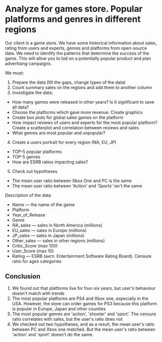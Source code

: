 # Analyze for games store. Popular platforms and genres in different regions

Our client is a game store. We have some historical information about sales, rating from users and experts, genres and platforms from open-source data. We need to identify the patterns that determine the success of the game. This will allow you to bid on a potentially popular product and plan advertising campaigns.

We must:
1. Prepare the data (fill the gaps, change types of the data)
2. Count summary sales on the regions and add them to another column
3. Investigate the data:
 * How many games were released in other years? Is it significant to save all data?
 * Choose the platforms which gave more revenue. Create graphics
 * Create box plots for global sales games on the platform
 * How impact reviews of users and experts for the most popular platform? Create a scatterplot and correlation between reviews and sales
 * What genres are most popular and unpopular?
4. Create a users portrait for every region (NA, EU, JP)
 * TOP-5 popular platforms
 * TOP-5 genres
 * How are ESRB ratios impacting sales?
5. Check out hypotheses
 * The mean user ratio between Xbox One and PC is the same
 * The mean user ratio between 'Action' and 'Sports' isn't the same

Description of the data
 * Name — the name of the game
 * Platform 
 * Year_of_Release 
 * Genre 
 * NA_sales — sales in North America (millions)
 * EU_sales — sales in Europe (millions)
 * JP_sales — sales in Japan (millions)
 * Other_sales — sales in other regions (millions)
 * Critic_Score (max 100)
 * User_Score  (max 10)
 * Rating —  ESRB (англ. Entertainment Software Rating Board). Censure ratio for ages categories

## Conclusion

1. We found out that platforms live for four-six years, but user's behaviour doesn't match with trends
2. The most popular platforms are PS4 and Xbox one, especially in the USA. However, the store can order games for PS3 because this platform is popular in Europe, Japan and other counties
3. The most popular genres are 'action', 'shooter' and 'sport'. The censure ratio correlates with sales, but the user's ratio does not
4. We checked out two hypotheses, and as a result, the mean user's ratio between PC and Xbox one matched. But the mean user's ratio between 'action' and 'sport' doesn't do the same.

